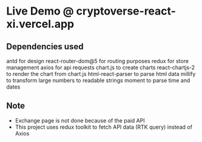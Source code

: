 # Live Demo @ cryptoverse-react-xi.vercel.app

## Dependencies used

antd for design
react-router-dom@5 for routing purposes
redux for store management
axios for api requests
chart.js to create charts
react-chartjs-2 to render the chart from chart.js
html-react-parser to parse html data
millify to transform large numbers to readable strings
moment to parse time and dates

## Note

- Exchange page is not done because of the paid API
- This project uses redux toolkit to fetch API data (RTK query) instead of Axios
